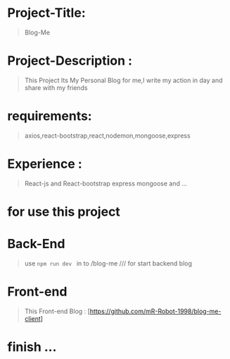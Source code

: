 # Project-Title:

> Blog-Me

# Project-Description :

> This Project Its My Personal Blog for me,I write my action in day
> and share with my friends

# requirements:

> axios,react-bootstrap,react,nodemon,mongoose,express

# Experience :

> React-js and React-bootstrap express mongoose and ...

# for use this project

# Back-End

> use `npm run dev ` in to /blog-me /// for start backend blog

# Front-end

> This Front-end Blog : [https://github.com/mR-Robot-1998/blog-me-client]

# finish ...
